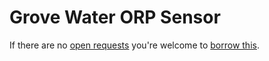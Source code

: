# Grove Water ORP Sensor
If there are no [open requests](../../../../issues?q=is%3Aissue+is%3Aopen+%22Grove+Water+ORP+Sensor%22+in%3Atitle) you're welcome to [borrow this](../../../../issues/new?title=Borrow+request+for+Grove+Water+ORP+Sensor&body=1+piece+of+%5Bthis%5D%28..%2Fblob%2Fmain%2F.%2FHardware%2FSensors%2FGrove_Water_ORP_Sensor.md%29+for+~2+weeks.).